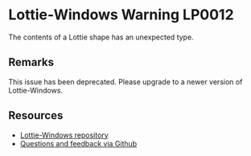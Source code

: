 [comment]: # (deprecated)
[comment]: # (name:UnexpectedShapeContentType)
[comment]: # (text:Unexpected shape content type: {type}.)

# Lottie-Windows Warning LP0012

<!-- description -->

The contents of a Lottie shape has an unexpected type.

## Remarks
This issue has been deprecated. Please upgrade to a newer version of Lottie-Windows.

<!-- notes  -->
## Resources

* [Lottie-Windows repository](https://aka.ms/lottie)
* [Questions and feedback via Github](https://github.com/windows-toolkit/Lottie-Windows/issues)
